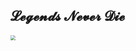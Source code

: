 ## 𝓛𝓮𝓰𝓮𝓷𝓭𝓼 𝓝𝓮𝓿𝓮𝓻 𝓓𝓲𝓮



<img src="https://cdn.jsdelivr.net/gh/xWangHZ/CDN@master/img/github_ui/1.jpg" style="zoom:50%;" />